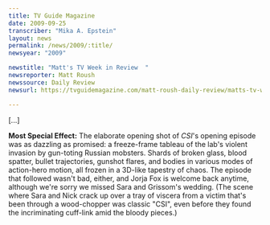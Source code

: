 ```yaml
---
title: TV Guide Magazine
date: 2009-09-25
transcriber: "Mika A. Epstein"
layout: news
permalink: /news/2009/:title/
newsyear: "2009"

newstitle: "Matt's TV Week in Review  "
newsreporter: Matt Roush
newssource: Daily Review
newsurl: https://tvguidemagazine.com/matt-roush-daily-review/matts-tv-week-in-review-2557.html

---
```


[...]

**Most Special Effect:** The elaborate opening shot of *CSI*'s opening episode was as dazzling as promised: a freeze-frame tableau of the lab's violent invasion by gun-toting Russian mobsters. Shards of broken glass, blood spatter, bullet trajectories, gunshot flares, and bodies in various modes of action-hero motion, all frozen in a 3D-like tapestry of chaos. The episode that followed wasn't bad, either, and Jorja Fox is welcome back anytime, although we're sorry we missed Sara and Grissom's wedding. (The scene where Sara and Nick crack up over a tray of viscera from a victim that's been through a wood-chopper was classic "CSI", even before they found the incriminating cuff-link amid the bloody pieces.)
